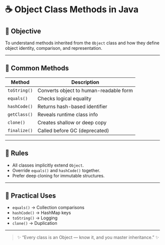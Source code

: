 # ☕ Object Class Methods in Java

## 🎯 Objective
To understand methods inherited from the `Object` class and how they define object identity, comparison, and representation.

---

## 📘 Common Methods

| Method | Description |
|---------|--------------|
| `toString()` | Converts object to human-readable form |
| `equals()` | Checks logical equality |
| `hashCode()` | Returns hash-based identifier |
| `getClass()` | Reveals runtime class info |
| `clone()` | Creates shallow or deep copy |
| `finalize()` | Called before GC (deprecated) |

---

## 🧠 Rules
- All classes implicitly extend `Object`.
- Override `equals()` and `hashCode()` together.
- Prefer deep cloning for immutable structures.

---

## 🧩 Practical Uses
- `equals()` → Collection comparisons  
- `hashCode()` → HashMap keys  
- `toString()` → Logging  
- `clone()` → Duplication  

---

> ✨ “Every class is an Object — know it, and you master inheritance.” ✨
